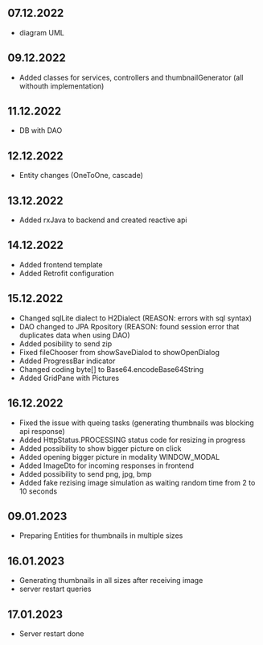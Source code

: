 ## 07.12.2022
- diagram UML
## 09.12.2022
- Added classes for services, controllers and thumbnailGenerator (all withouth implementation)
## 11.12.2022
- DB with DAO
## 12.12.2022
- Entity changes (OneToOne, cascade)
## 13.12.2022
- Added rxJava to backend and created reactive api
## 14.12.2022
- Added frontend template
- Added Retrofit configuration
## 15.12.2022
- Changed sqlLite dialect to H2Dialect (REASON: errors with sql syntax)
- DAO changed to JPA Rpository (REASON: found session error that duplicates data when using DAO)
- Added posibility to send zip
- Fixed fileChooser from showSaveDialod to showOpenDialog
- Added ProgressBar indicator
- Changed coding byte[] to Base64.encodeBase64String
- Added GridPane with Pictures
## 16.12.2022
- Fixed the issue with queing tasks (generating thumbnails was blocking api response)
- Added HttpStatus.PROCESSING status code for resizing in progress
- Added possibility to show bigger picture on click
- Added opening bigger picture in modality WINDOW_MODAL
- Added ImageDto for incoming responses in frontend
- Added possibility to send png, jpg, bmp
- Added fake rezising image simulation as waiting random time from 2 to 10 seconds
## 09.01.2023
- Preparing Entities for thumbnails in multiple sizes
## 16.01.2023
- Generating thumbnails in all sizes after receiving image
- server restart queries
## 17.01.2023
- Server restart done
